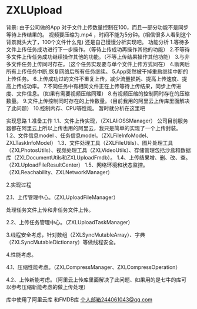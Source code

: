 # ZXLUpload
背景:
由于公司做的App 对于文件上传数量控制在100，而且一部分功能不是同步等待上传结果的。
视频要压缩为.mp4 ，时间不能为5分钟。(相信很多人看到这个背景就头大了，100个文件什么鬼)
还是自己慢慢分析实现吧。
功能分析
1.等待多文件上传任务成功进行下一步操作。（等待上传成功再操作其他的功能）
2.不等待多文件上传任务成功继续操作其他的功能。（不等上传结果操作其他功能）
3.与非多文件任务上传同时存在。（这个任务实现要与单个文件上传方式同在）
4.断网后所有上传任务中断,恢复网络后所有任务继续。
5.App突然被干掉重启继续中断的上传任务。
6.上传成功过的文件不重复上传，减少流量损耗、提高上传速度、提高上传成功率。
7.不同任务中有相同文件正在上传等待上传结果，同步上传进度、文件信息。（如果有需要视频压缩同理）
8.有视频压缩的控制同时存在的压缩数量。
9.文件上传控制同时存在的上传数量。（目前我用的阿里云上传库里面解决了此问题）
10.控制内存、CPU等性能。
暂时就分析在这里吧

实现思路
1.准备工作
1.1、文件上传实现，（ZXLAliOSSManager）
公司目前服务器都在阿里云上所以上传也用的阿里云，我只是简单的实现了一个上传封装。
1.2、文件信息model 、任务信息model。（ZXLFileInfoModel、ZXLTaskInfoModel）
1.3、文件处理工具（ZXLFileUtils）、图片处理工具（ZXLPhotosUtils）、视频处理工具（ZXLVideoUtils）、存储管理包括沙盒和数据库（ZXLDocumentUtils和ZXLUploadFmdb）。
1.4、上传结果增、删、改、查。（ZXLUploadFileResultCenter）
1.5、网络环境和状态监控。（ZXLReachability、ZXLNetworkManager）

2.实现过程

2.1、上传管理中心。（ZXLUploadFileManager）

处理任务文件上传和非任务文件上传。

2.2、上传任务管理中心。（ZXLUploadTaskManager）

3.线程安全考虑，针对数组（ZXLSyncMutableArray）、字典（ZXLSyncMutableDictionary）等做线程安全。

4.性能考虑。

4.1、压缩性能考虑。（ZXLCompressManager、ZXLCompressOperation）

4.2、上传新能考虑。（阿里云上传库里面解决了此问题、如果用的是七牛的库可以参考压缩新能考虑的做上传处理）

库中使用了阿里云库 和FMDB库
个人邮箱244061043@qq.com
